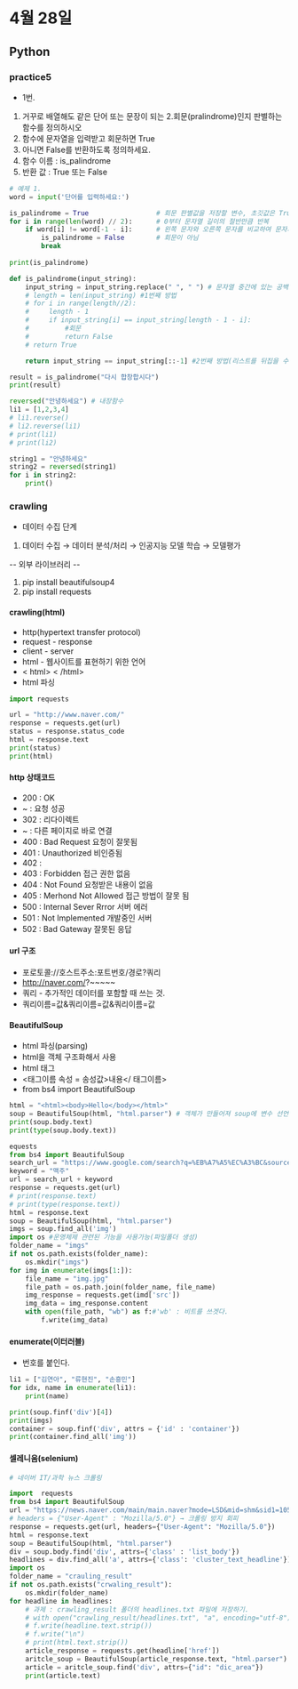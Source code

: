 # 4월 28일
## Python

### practice5
- 1번.
1. 거꾸로 배열해도 같은 단어 또는 문장이 되는
2.회문(pralindrome)인지 판별하는 함수를 정의하시오
3. 함수에 문자열을 입력받고 회문하면 True
4. 아니면 False를 반환하도록 정의하세요.
5. 함수 이름 : is_palindrome
6. 반환 값 : True 또는 False

```python
# 예제 1.
word = input('단어를 입력하세요:')

is_palindrome = True                 # 회문 판별값을 저장할 변수, 초깃값은 True
for i in range(len(word) // 2):      # 0부터 문자열 길이의 절반만큼 반복
    if word[i] != word[-1 - i]:      # 왼쪽 문자와 오른쪽 문자를 비교하여 문자가 다르면
        is_palindrome = False        # 회문이 아님
        break
 
print(is_palindrome)   
```

```python
def is_palindrome(input_string):
    input_string = input_string.replace(" ", " ") # 문자열 중간에 있는 공백 제거
    # length = len(input_string) #1번째 방법
    # for i in range(length//2):
    #     length - 1
    #     if input_string[i] == input_string[length - 1 - i]:
    #         #회문
    #         return False
    # return True

    return input_string == input_string[::-1] #2번째 방법(리스트를 뒤집을 수 있음.)      

result = is_palindrome("다시 합창합시다")
print(result)

reversed("안녕하세요") # 내장함수
li1 = [1,2,3,4]
# li1.reverse()
# li2.reverse(li1)
# print(li1)
# print(li2)

string1 = "안녕하세요"
string2 = reversed(string1)
for i in string2:
    print()
```

### crawling
- 데이터 수집 단계
1. 데이터 수집 → 데이터 분석/처리 → 인공지능 모델 학습 → 모델평가

-- 외부 라이브러리 --
1. pip install beautifulsoup4
2. pip install requests
   
#### crawling(html)
- http(hypertext transfer protocol)
- request - response
- client - server
- html - 웹사이트를 표현하기 위한 언어 
- < html> < /html>
- html 파싱 

```python
import requests

url = "http://www.naver.com/"
response = requests.get(url)
status = response.status_code
html = response.text
print(status)
print(html)
```

#### http 상태코드
- 200 : OK
- ~ : 요청 성공
- 302 : 리다이렉트
- ~ : 다른 페이지로 바로 연결
- 400 : Bad Request 요청이 잘못됨
- 401 : Unauthorized 비인증됨
- 402 : 
- 403 : Forbidden 접근 권한 없음
- 404 : Not Found 요청받은 내용이 없음
- 405 : Merhond Not Allowed 접근 방법이 잘못 됨
- 500 : Internal Sever Rrror 서버 에러
- 501 : Not Implemented 개발중인 서버
- 502 : Bad Gateway 잘못된 응답

#### url 구조
- 포로토콜://호스트주소:포트번호/경로?쿼리
- http://naver.com/?~~~~~
- 쿼리 - 추가적인 데이터를 포함할 때 쓰는 것.
- 쿼리이름=값&쿼리이름=값&쿼리이름=값

#### BeautifulSoup
- html 파싱(parsing)
- html을 객체 구조화해서 사용
- html 태그
- <태그이름 속성 = 송성값>내용</ 태그이름>
- from bs4 import BeautifulSoup
```python
html = "<html><body>Hello</body></html>"
soup = BeautifulSoup(html, "html.parser") # 객체가 만들어져 soup에 변수 선언
print(soup.body.text)
print(type(soup.body.text))
```
```python
equests
from bs4 import BeautifulSoup
search_url = "https://www.google.com/search?q=%EB%A7%A5%EC%A3%BC&source=lnms&tbm=isch&sa=X&ved=2ahUKEwiKvuiS_cv-AhVT_mEKHY1qA9AQ_AUoAXoECAEQAw&biw=747&bih=959&dpr=1"
keyword = "맥주"
url = search_url + keyword
response = requests.get(url)
# print(response.text)
# print(type(response.text))
html = response.text
soup = BeautifulSoup(html, "html.parser")
imgs = soup.find_all('img')
import os #운영체제 관련된 기능을 사용가능(파일폴더 생성)
folder_name = "imgs"
if not os.path.exists(folder_name):
    os.mkdir("imgs")
for img in enumerate(imgs[1:]):
    file_name = "img.jpg"
    file_path = os.path.join(folder_name, file_name)
    img_response = requests.get(imd['src'])
    img_data = img_response.content
    with open(file_path, "wb") as f:#'wb' : 비트를 쓰겟다.
        f.write(img_data)
```

#### enumerate(이터러블)
- 번호를 붙인다.
```python
li1 = ["김연아", "류현진", "손흥민"]
for idx, name in enumerate(li1):
    print(name)
```

```python
print(soup.finf('div')[4])
print(imgs)
container = soup.finf('div', attrs = {'id' : 'container'})
print(container.find_all('img'))
```

#### 셀레니움(selenium)

```python
# 네이버 IT/과학 뉴스 크롤링

import  requests
from bs4 import BeautifulSoup
url = "https://news.naver.com/main/main.naver?mode=LSD&mid=shm&sid1=105"
# headers = {"User-Agent" : "Mozilla/5.0"} → 크롤링 방지 회피
response = requests.get(url, headers={"User-Agent": "Mozilla/5.0"})
html = response.text
soup = BeautifulSoup(html, "html.parser")
div = soup.body.find('div', attrs={'class' : 'list_body'})
headlines = div.find_all('a', attrs={'class': 'cluster_text_headline'})
import os
folder_name = "crauling_result"
if not os.path.exists("crwaling_result"):
    os.mkdir(folder_name)
for headline in headlines:
    # 과제 : crawling_result 폴더의 headlines.txt 파일에 저장하기.
    # with open("crawling_result/headlines.txt", "a", encoding="utf-8") as f:
    # f.write(headline.text.strip())
    # f.write("\n")
    # print(html.text.strip())
    article_response = requests.get(headline['href'])
    aritcle_soup = BeautifulSoup(article_response.text, "html.parser")
    article = aritcle_soup.find('div', attrs={"id": "dic_area"})
    print(article.text)
```
